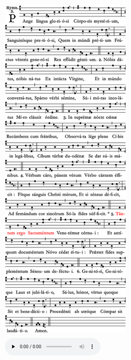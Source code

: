 ![](images/pange-lingua.svg.png)

<audio src="http://gregorian-chant-hymns.com/hymns-2/02-pange-linqua--st-cecilia.m4a" controls="controls" preload="none"></audio>
